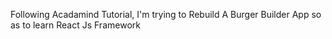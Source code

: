 Following Acadamind Tutorial, I'm trying to Rebuild A Burger Builder App so as to learn React Js Framework
